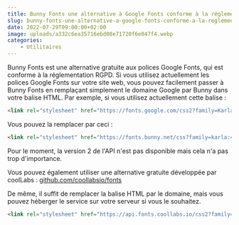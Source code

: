 ```yaml
---
title: Bunny Fonts une alternative à Google Fonts conforme à la réglementation RGPD
slug: bunny-fonts-une-alternative-a-google-fonts-conforme-a-la-reglementation-rgpd
date: 2022-07-29T09:00:00+02:00
image: uploads/a332c6ea35716ebd08e71720f6e047f4.webp
categories:
    - Utilitaires 
---
```


Bunny Fonts est une alternative gratuite aux polices Google Fonts, qui est conforme à la réglementation RGPD. Si vous utilisez actuellement les polices Google Fonts sur votre site web, vous pouvez facilement passer à Bunny Fonts en remplaçant simplement le domaine Google par Bunny dans votre balise HTML. Par exemple, si vous utilisez actuellement cette balise :

```html
<link rel="stylesheet" href="https://fonts.google.com/css2?family=Karla&family=Lato:wght@300;400;700&display=swap">
```

Vous pouvez la remplacer par ceci :

```html
<link rel="stylesheet" href="https://fonts.bunny.net/css?family=karla:400|lato:300,400,700">
```

Pour le moment, la version 2 de l'API n'est pas disponible mais cela n'a pas trop d'importance.

Vous pouvez également utiliser une alternative gratuite développée par coolLabs : [github.com/coollabsio/fonts](https://github.com/coollabsio/fonts)

De même, il suffit de remplacer la balise HTML par le domaine, mais vous pouvez héberger le service sur votre serveur si vous le souhaitez.

```html
<link rel="stylesheet" href="https://api.fonts.coollabs.io/css2?family=Karla&family=Lato:wght@300;400;700&display=swap">
```
